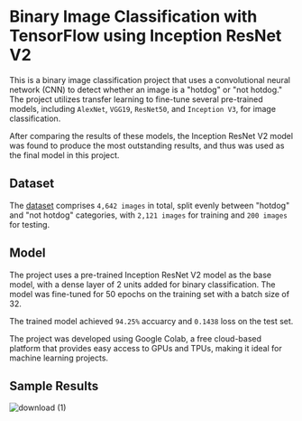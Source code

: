 # Binary Image Classification with TensorFlow using Inception ResNet V2

This is a binary image classification project that uses a convolutional neural network (CNN) to detect whether an image is a "hotdog" or "not hotdog." The project utilizes transfer learning to fine-tune several pre-trained models, including `AlexNet`, `VGG19`, `ResNet50`, and `Inception V3`, for image classification.

After comparing the results of these models, the Inception ResNet V2 model was found to produce the most outstanding results, and thus was used as the final model in this project.

## Dataset 
The [dataset](https://www.kaggle.com/datasets/thedatasith/hotdog-nothotdog) comprises `4,642 images` in total, split evenly between "hotdog" and "not hotdog" categories, with `2,121 images` for training and `200 images` for testing.

## Model
The project uses a pre-trained Inception ResNet V2 model as the base model, with a dense layer of 2 units added for binary classification. The model was fine-tuned for 50 epochs on the training set with a batch size of 32.

The trained model achieved `94.25%` accuarcy and `0.1438` loss on the test set.

The project was developed using Google Colab, a free cloud-based platform that provides easy access to GPUs and TPUs, making it ideal for machine learning projects.

## Sample Results
![download (1)](https://user-images.githubusercontent.com/72487125/219941250-0a6b8a86-7f70-4e1a-aeb3-697033a2bded.png)
